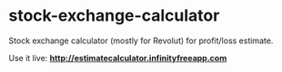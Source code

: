 # stock-exchange-calculator
Stock exchange calculator (mostly for Revolut) for profit/loss estimate.

Use it live: <b> http://estimatecalculator.infinityfreeapp.com </b>
